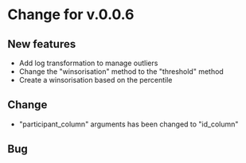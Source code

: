 # Change for v.0.0.6

## New features

* Add log transformation to manage outliers
* Change the "winsorisation" method to the "threshold" method
* Create a winsorisation based on the percentile

## Change

* "participant_column" arguments has been changed to "id_column"

## Bug
